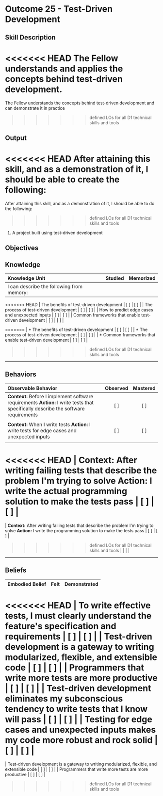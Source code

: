 # Outcome 25 - Test-Driven Development

**Skill Description**
----------
<<<<<<< HEAD
The Fellow understands and applies the concepts behind test-driven development.
=======
The Fellow understands the concepts behind test-driven development and can demonstrate it in practice
>>>>>>> defined LOs for all D1 technical skills and tools


**Output**
----------
<<<<<<< HEAD
After attaining this skill, and as a demonstration of it, I should be able to create the following:
=======
After attaining this skill, and as a demonstration of it, I should be able to do the following:
>>>>>>> defined LOs for all D1 technical skills and tools

1. A project built using test-driven development


**Objectives**
----------
## **Knowledge**


| Knowledge Unit   |      Studied      | Memorized |
|:-------------|:------------------:|:--------:|
| I can describe the following from memory: | | |
<<<<<<< HEAD
| The benefits of test-driven development | [ ] | [ ]  |
| The process of test-driven development | [ ] | [ ]  |
| How to predict edge cases and unexpected inputs | [ ] | [ ]  |
| Common frameworks that enable test-driven development | [ ] | [ ]  |

=======
| * The benefits of test-driven development | [ ] | [ ]  |
| * The process of test-driven development | [ ] | [ ]  |
| * Common frameworks that enable test-driven development | [ ] | [ ]  |
>>>>>>> defined LOs for all D1 technical skills and tools



----------


## **Behaviors**

| Observable Behavior   |      Observed      | Mastered |
|:-------------|:------------------:|:--------:|
| **Context:** Before I implement software requirements **Action:** I write tests that specifically describe the software requirements | [ ] | [ ] |
| | | |
| **Context:** When I write tests **Action:** I write tests for edge cases and unexpected inputs | [ ] | [ ] |
| | | |
<<<<<<< HEAD
| **Context:** After writing failing tests that describe the problem I'm trying to solve **Action:** I write the actual programming solution to make the tests pass | [ ] | [ ] |
=======
| **Context:** After writing failing tests that describe the problem I'm trying to solve **Action:** I write the programming solution to make the tests pass | [ ] | [ ] |
>>>>>>> defined LOs for all D1 technical skills and tools
| | | |


----------


## **Beliefs**


| Embodied Belief   |      Felt      | Demonstrated |
|:-------------|:------------------:|:--------:|
<<<<<<< HEAD
| To write effective tests, I must clearly understand the feature's specification and requirements | [ ] | [ ] |
| Test-driven development is a gateway to writing modularized, flexible, and extensible code | [ ] | [ ] |
| Programmers that write more tests are more productive | [ ] | [ ] |
| Test-driven development eliminates my subconscious tendency to write tests that I know will pass | [ ] | [ ] |
| Testing for edge cases and unexpected inputs makes my code more robust and rock solid | [ ] | [ ] |
=======
| Test-driven development is a gateway to writing modularized, flexible, and extensible code | [ ] | [ ] |
| Programmers that write more tests are more productive | [ ] | [ ] |

>>>>>>> defined LOs for all D1 technical skills and tools
